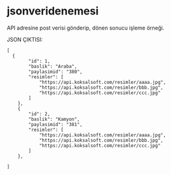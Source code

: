 # jsonveridenemesi

<p>API adresine post verisi g&ouml;nderip, d&ouml;nen sonucu işleme &ouml;rneği.</p>

<p>JSON &Ccedil;IKTISI:</p>

<pre>
<code class="language-json">[
  {
        "id": 1,
        "baslik": "Araba",
        "paylasimid": "380",
        "resimler": [
            "https://api.koksalsoft.com/resimler/aaaa.jpg",
            "https://api.koksalsoft.com/resimler/bbb.jpg",
            "https://api.koksalsoft.com/resimler/ccc.jpg"
        ]
    },
    {
        "id": 2,
        "baslik": "Kamyon",
        "paylasimid": "381",
        "resimler": [
            "https://api.koksalsoft.com/resimler/aaaa.jpg",
            "https://api.koksalsoft.com/resimler/bbb.jpg",
            "https://api.koksalsoft.com/resimler/ccc.jpg"
        ]
    },

]</code></pre>

<p>&nbsp;</p>


